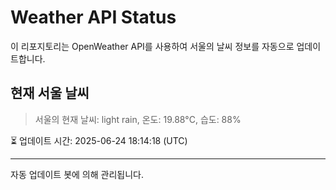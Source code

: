 
# Weather API Status

이 리포지토리는 OpenWeather API를 사용하여 서울의 날씨 정보를 자동으로 업데이트합니다.

## 현재 서울 날씨
> 서울의 현재 날씨: light rain, 온도: 19.88°C, 습도: 88%

⏳ 업데이트 시간: 2025-06-24 18:14:18 (UTC)

---
자동 업데이트 봇에 의해 관리됩니다.

